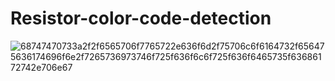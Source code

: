 # Resistor-color-code-detection
![68747470733a2f2f6565706f7765722e636f6d2f75706c6f6164732f656475636174696f6e2f7265736973746f725f636f6c6f725f636f6465735f63686172742e706e67](https://user-images.githubusercontent.com/48181111/132509535-9ce15d87-cc1e-4ed9-90d9-245acb0ed578.png)

